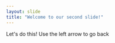 ```yaml
---
layout: slide
title: "Welcome to our second slide!"
---
```

Let's do this!
Use the left arrow to go back
